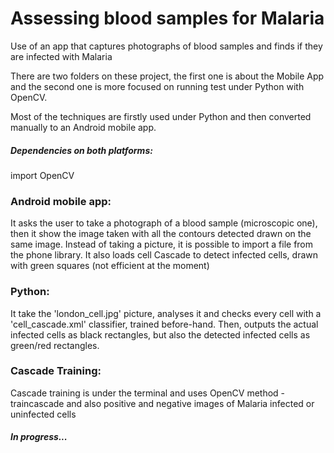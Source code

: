 # Assessing blood samples for Malaria

Use of an app that captures photographs of blood samples and finds if they are infected with Malaria

There are two folders on these project, the first one is about the Mobile App and the second one is more focused on running test under Python with OpenCV. 

Most of the techniques are firstly used under Python and then converted manually to an Android mobile app.

##### Dependencies on both platforms:
import OpenCV

### Android mobile app:
It asks the user to take a photograph of a blood sample (microscopic one), then it show the image taken with all the contours detected drawn on the same image.
Instead of taking a picture, it is possible to import a file from the phone library.
It also loads cell Cascade to detect infected cells, drawn with green squares (not efficient at the moment)

### Python:
It take the 'london_cell.jpg' picture, analyses it and checks every cell with a 'cell_cascade.xml' classifier, trained before-hand. Then, outputs the actual infected cells as black rectangles, but also the detected infected cells as green/red rectangles.

### Cascade Training:
Cascade training is under the terminal and uses OpenCV method - traincascade and also positive and negative images of Malaria infected or uninfected cells


##### In progress...


